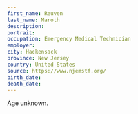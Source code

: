 ```yaml
---
first_name: Reuven
last_name: Maroth
description: 
portrait: 
occupation: Emergency Medical Technician
employer: 
city: Hackensack
province: New Jersey
country: United States
source: https://www.njemstf.org/
birth_date: 
death_date: 
---
```


Age unknown.

<!-- NEED MORE SPECIFIC SOURCE -->